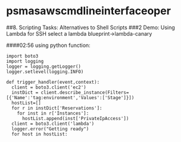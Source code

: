 # psmasawscmdlineinterfaceoper
##8. Scripting Tasks: Alternatives to Shell Scripts
###2 Demo: Using Lambda for SSH
select a lambda blueprint->lambda-canary  

####02:56
using python function:
```
import boto3
import logging
logger = logging.getLogger()
logger.setlevel(logging.INFO)

def trigger_handler(event,context):
  client = boto3.client('ec2')
  instDict = client.describe_instance(Filters=[{'Name':'tag:environment','Values':['Stage']}])
  hostList=[]
  for r in instDict['Reservations']:
    for inst in r['Instances']:
      hostList.append(inst['PrivateIpAccess'])
  client = boto3.client('lambda')
  logger.error("Getting ready")
  for host in hostList:
    
```



